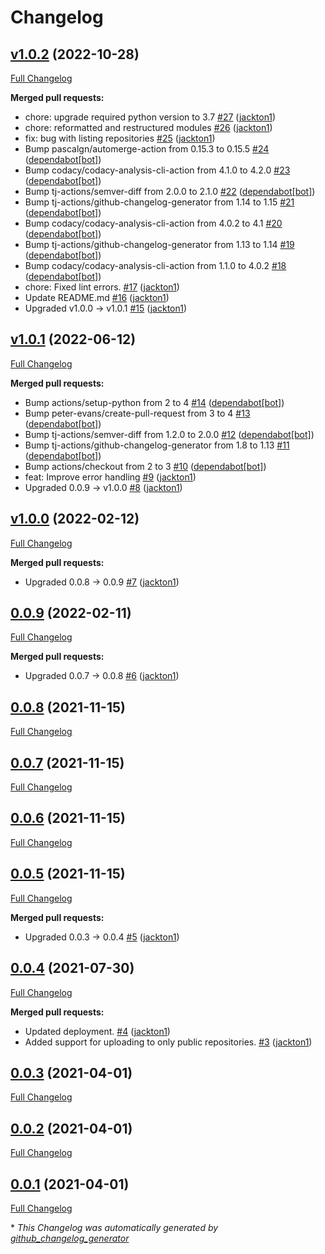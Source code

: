 # Changelog

## [v1.0.2](https://github.com/tj-python/github-deploy/tree/v1.0.2) (2022-10-28)

[Full Changelog](https://github.com/tj-python/github-deploy/compare/v1.0.1...v1.0.2)

**Merged pull requests:**

- chore: upgrade required python version to 3.7 [\#27](https://github.com/tj-python/github-deploy/pull/27) ([jackton1](https://github.com/jackton1))
- chore: reformatted and restructured modules [\#26](https://github.com/tj-python/github-deploy/pull/26) ([jackton1](https://github.com/jackton1))
- fix: bug with listing repositories [\#25](https://github.com/tj-python/github-deploy/pull/25) ([jackton1](https://github.com/jackton1))
- Bump pascalgn/automerge-action from 0.15.3 to 0.15.5 [\#24](https://github.com/tj-python/github-deploy/pull/24) ([dependabot[bot]](https://github.com/apps/dependabot))
- Bump codacy/codacy-analysis-cli-action from 4.1.0 to 4.2.0 [\#23](https://github.com/tj-python/github-deploy/pull/23) ([dependabot[bot]](https://github.com/apps/dependabot))
- Bump tj-actions/semver-diff from 2.0.0 to 2.1.0 [\#22](https://github.com/tj-python/github-deploy/pull/22) ([dependabot[bot]](https://github.com/apps/dependabot))
- Bump tj-actions/github-changelog-generator from 1.14 to 1.15 [\#21](https://github.com/tj-python/github-deploy/pull/21) ([dependabot[bot]](https://github.com/apps/dependabot))
- Bump codacy/codacy-analysis-cli-action from 4.0.2 to 4.1 [\#20](https://github.com/tj-python/github-deploy/pull/20) ([dependabot[bot]](https://github.com/apps/dependabot))
- Bump tj-actions/github-changelog-generator from 1.13 to 1.14 [\#19](https://github.com/tj-python/github-deploy/pull/19) ([dependabot[bot]](https://github.com/apps/dependabot))
- Bump codacy/codacy-analysis-cli-action from 1.1.0 to 4.0.2 [\#18](https://github.com/tj-python/github-deploy/pull/18) ([dependabot[bot]](https://github.com/apps/dependabot))
- chore: Fixed lint errors. [\#17](https://github.com/tj-python/github-deploy/pull/17) ([jackton1](https://github.com/jackton1))
- Update README.md [\#16](https://github.com/tj-python/github-deploy/pull/16) ([jackton1](https://github.com/jackton1))
- Upgraded v1.0.0 → v1.0.1 [\#15](https://github.com/tj-python/github-deploy/pull/15) ([jackton1](https://github.com/jackton1))

## [v1.0.1](https://github.com/tj-python/github-deploy/tree/v1.0.1) (2022-06-12)

[Full Changelog](https://github.com/tj-python/github-deploy/compare/v1.0.0...v1.0.1)

**Merged pull requests:**

- Bump actions/setup-python from 2 to 4 [\#14](https://github.com/tj-python/github-deploy/pull/14) ([dependabot[bot]](https://github.com/apps/dependabot))
- Bump peter-evans/create-pull-request from 3 to 4 [\#13](https://github.com/tj-python/github-deploy/pull/13) ([dependabot[bot]](https://github.com/apps/dependabot))
- Bump tj-actions/semver-diff from 1.2.0 to 2.0.0 [\#12](https://github.com/tj-python/github-deploy/pull/12) ([dependabot[bot]](https://github.com/apps/dependabot))
- Bump tj-actions/github-changelog-generator from 1.8 to 1.13 [\#11](https://github.com/tj-python/github-deploy/pull/11) ([dependabot[bot]](https://github.com/apps/dependabot))
- Bump actions/checkout from 2 to 3 [\#10](https://github.com/tj-python/github-deploy/pull/10) ([dependabot[bot]](https://github.com/apps/dependabot))
- feat: Improve error handling [\#9](https://github.com/tj-python/github-deploy/pull/9) ([jackton1](https://github.com/jackton1))
- Upgraded 0.0.9 → v1.0.0 [\#8](https://github.com/tj-python/github-deploy/pull/8) ([jackton1](https://github.com/jackton1))

## [v1.0.0](https://github.com/tj-python/github-deploy/tree/v1.0.0) (2022-02-12)

[Full Changelog](https://github.com/tj-python/github-deploy/compare/0.0.9...v1.0.0)

**Merged pull requests:**

- Upgraded 0.0.8 → 0.0.9 [\#7](https://github.com/tj-python/github-deploy/pull/7) ([jackton1](https://github.com/jackton1))

## [0.0.9](https://github.com/tj-python/github-deploy/tree/0.0.9) (2022-02-11)

[Full Changelog](https://github.com/tj-python/github-deploy/compare/0.0.8...0.0.9)

**Merged pull requests:**

- Upgraded 0.0.7 → 0.0.8 [\#6](https://github.com/tj-python/github-deploy/pull/6) ([jackton1](https://github.com/jackton1))

## [0.0.8](https://github.com/tj-python/github-deploy/tree/0.0.8) (2021-11-15)

[Full Changelog](https://github.com/tj-python/github-deploy/compare/0.0.7...0.0.8)

## [0.0.7](https://github.com/tj-python/github-deploy/tree/0.0.7) (2021-11-15)

[Full Changelog](https://github.com/tj-python/github-deploy/compare/0.0.6...0.0.7)

## [0.0.6](https://github.com/tj-python/github-deploy/tree/0.0.6) (2021-11-15)

[Full Changelog](https://github.com/tj-python/github-deploy/compare/0.0.5...0.0.6)

## [0.0.5](https://github.com/tj-python/github-deploy/tree/0.0.5) (2021-11-15)

[Full Changelog](https://github.com/tj-python/github-deploy/compare/0.0.4...0.0.5)

**Merged pull requests:**

- Upgraded 0.0.3 → 0.0.4 [\#5](https://github.com/tj-python/github-deploy/pull/5) ([jackton1](https://github.com/jackton1))

## [0.0.4](https://github.com/tj-python/github-deploy/tree/0.0.4) (2021-07-30)

[Full Changelog](https://github.com/tj-python/github-deploy/compare/0.0.3...0.0.4)

**Merged pull requests:**

- Updated deployment. [\#4](https://github.com/tj-python/github-deploy/pull/4) ([jackton1](https://github.com/jackton1))
- Added support for uploading to only public repositories. [\#3](https://github.com/tj-python/github-deploy/pull/3) ([jackton1](https://github.com/jackton1))

## [0.0.3](https://github.com/tj-python/github-deploy/tree/0.0.3) (2021-04-01)

[Full Changelog](https://github.com/tj-python/github-deploy/compare/0.0.2...0.0.3)

## [0.0.2](https://github.com/tj-python/github-deploy/tree/0.0.2) (2021-04-01)

[Full Changelog](https://github.com/tj-python/github-deploy/compare/0.0.1...0.0.2)

## [0.0.1](https://github.com/tj-python/github-deploy/tree/0.0.1) (2021-04-01)

[Full Changelog](https://github.com/tj-python/github-deploy/compare/2451dcb7fe3a2f51fae36bc373fa37033d72f889...0.0.1)



\* *This Changelog was automatically generated by [github_changelog_generator](https://github.com/github-changelog-generator/github-changelog-generator)*
